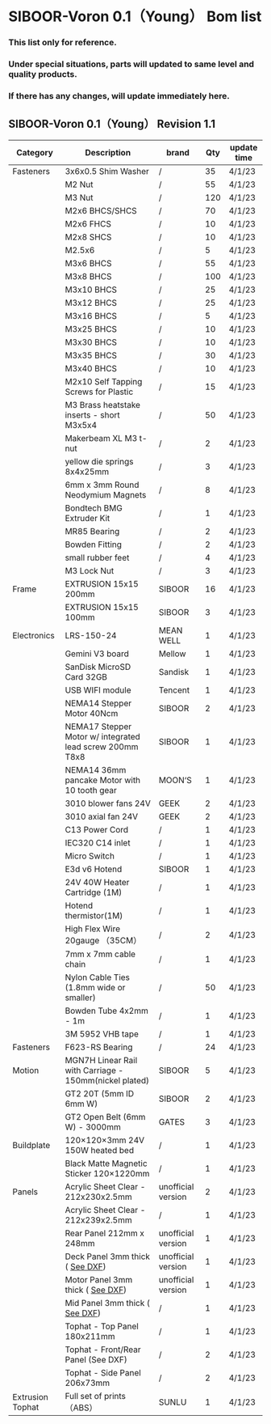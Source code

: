 # SIBOOR-Voron 0.1（Young） Bom list 
### This list only for reference.  
### Under special situations, parts will updated to same level and quality products.  
### If there has any changes, will update immediately here.
## SIBOOR-Voron 0.1（Young） Revision 1.1


| Category         | Description                                              | brand              | Qty | update time |
|------------------|----------------------------------------------------------|--------------------|-----|-------------|
| Fasteners        | 3x6x0.5 Shim Washer                                      | /                  | 35  | 4/1/23      |
|                  | M2 Nut                                                   | /                  | 55  | 4/1/23      |
|                  | M3 Nut                                                   | /                  | 120 | 4/1/23      |
|                  | M2x6 BHCS/SHCS                                           | /                  | 70  | 4/1/23      |
|                  | M2x6 FHCS                                                | /                  | 10  | 4/1/23      |
|                  | M2x8 SHCS                                                | /                  | 10  | 4/1/23      |
|                  | M2.5x6                                                   | /                  | 5   | 4/1/23      |
|                  | M3x6 BHCS                                                | /                  | 55  | 4/1/23      |
|                  | M3x8 BHCS                                                | /                  | 100 | 4/1/23      |
|                  | M3x10 BHCS                                               | /                  | 25  | 4/1/23      |
|                  | M3x12 BHCS                                               | /                  | 25  | 4/1/23      |
|                  | M3x16 BHCS                                               | /                  | 5   | 4/1/23      |
|                  | M3x25 BHCS                                               | /                  | 10  | 4/1/23      |
|                  | M3x30 BHCS                                               | /                  | 10  | 4/1/23      |
|                  | M3x35 BHCS                                               | /                  | 30  | 4/1/23      |
|                  | M3x40 BHCS                                               | /                  | 10  | 4/1/23      |
|                  | M2x10 Self Tapping Screws for Plastic                    | /                  | 15  | 4/1/23      |
|                  | M3 Brass heatstake inserts - short M3x5x4                | /                  | 50  | 4/1/23      |
|                  | Makerbeam XL M3 t-nut                                    | /                  | 2   | 4/1/23      |
|                  | yellow die springs 8x4x25mm                              | /                  | 3   | 4/1/23      |
|                  | 6mm x 3mm Round Neodymium Magnets                        | /                  | 8   | 4/1/23      |
|                  | Bondtech BMG Extruder Kit                                | /                  | 1   | 4/1/23      |
|                  | MR85 Bearing                                             | /                  | 2   | 4/1/23      |
|                  | Bowden Fitting                                           | /                  | 2   | 4/1/23      |
|                  | small rubber feet                                        | /                  | 4   | 4/1/23      |
|                  | M3 Lock Nut                                              | /                  | 3   | 4/1/23      |
| Frame            | EXTRUSION 15x15 200mm                                    | SIBOOR             | 16  | 4/1/23      |
|                  | EXTRUSION 15x15 100mm                                    | SIBOOR             | 3   | 4/1/23      |
| Electronics      | LRS-150-24                                               | MEAN WELL          | 1   | 4/1/23      |
|                  | Gemini V3 board                                          | Mellow             | 1   | 4/1/23      |
|                  | SanDisk MicroSD Card 32GB                                | Sandisk            | 1   | 4/1/23      |
|                  | USB WIFI module                                          | Tencent            | 1   | 4/1/23      |
|                  | NEMA14 Stepper Motor 40Ncm                               | SIBOOR             | 2   | 4/1/23      |
|                  | NEMA17 Stepper Motor w/ integrated lead screw 200mm T8x8 | SIBOOR             | 1   | 4/1/23      |
|                  | NEMA14 36mm pancake Motor with 10 tooth gear             | MOON‘S             | 1   | 4/1/23      |
|                  | 3010 blower fans 24V                                     | GEEK               | 2   | 4/1/23      |
|                  | 3010 axial fan 24V                                       | GEEK               | 2   | 4/1/23      |
|                  | C13 Power Cord                                           | /                  | 1   | 4/1/23      |
|                  | IEC320 C14 inlet                                         | /                  | 1   | 4/1/23      |
|                  | Micro Switch                                             | /                  | 1   | 4/1/23      |
|                  | E3d v6 Hotend                                            | SIBOOR             | 1   | 4/1/23      |
|                  | 24V 40W Heater Cartridge (1M)                            | /                  | 1   | 4/1/23      |
|                  | Hotend thermistor(1M)                                    | /                  | 1   | 4/1/23      |
|                  | High Flex Wire 20gauge  （35CM）                           | /                  | 2   | 4/1/23      |
|                  | 7mm x 7mm cable chain                                    | /                  | 1   | 4/1/23      |
|                  | Nylon Cable Ties (1.8mm wide or smaller)                 | /                  | 50  | 4/1/23      |
|                  | Bowden Tube 4x2mm - 1m                                   | /                  | 1   | 4/1/23      |
|                  | 3M 5952 VHB tape                                         | /                  | 1   | 4/1/23      |
| Fasteners        | F623-RS Bearing                                          | /                  | 24  | 4/1/23      |
| Motion           | MGN7H Linear Rail with Carriage - 150mm(nickel plated)   | SIBOOR             | 5   | 4/1/23      |
|                  | GT2 20T (5mm ID 6mm W)                                   | SIBOOR             | 2   | 4/1/23      |
|                  | GT2 Open Belt (6mm W) - 3000mm                           | GATES              | 3   | 4/1/23      |
| Buildplate       | 120×120×3mm 24V 150W heated bed                          | /                  | 1   | 4/1/23      |
|                  | Black Matte Magnetic Sticker 120×1220mm                  | /                  | 1   | 4/1/23      |
| Panels           | Acrylic Sheet Clear - 212x230x2.5mm                      | unofficial version | 2   | 4/1/23      |
|                  | Acrylic Sheet Clear - 212x239x2.5mm                      | /                  | 1   | 4/1/23      |
|                  | Rear Panel 212mm x 248mm                                 | unofficial version | 1   | 4/1/23      |
|                  | Deck Panel 3mm thick ( [See DXF](https://github.com/Lzhikai/SIBOOR-Voron-0.1/blob/main/SIBOOR%20V0.1%20(Youth%20Edition)%20cutting%20drawings.dwg))                           | unofficial version | 1   | 4/1/23      |
|                  | Motor Panel 3mm thick ( [See DXF](https://github.com/Lzhikai/SIBOOR-Voron-0.1/blob/main/SIBOOR%20V0.1%20(Youth%20Edition)%20cutting%20drawings.dwg))                          | unofficial version | 1   | 4/1/23      |
|                  | Mid Panel 3mm thick ( [See DXF](https://github.com/Lzhikai/SIBOOR-Voron-0.1/blob/main/SIBOOR%20V0.1%20(Youth%20Edition)%20cutting%20drawings.dwg))                            | /                  | 1   | 4/1/23      |
|                  | Tophat - Top Panel 180x211mm                             | /                  | 1   | 4/1/23      |
|                  | Tophat - Front/Rear Panel (See DXF)                      | /                  | 2   | 4/1/23      |
|                  | Tophat - Side Panel 206x73mm                             | /                  | 2   | 4/1/23      |
| Extrusion Tophat | Full set of prints（ABS）                                  | SUNLU              | 1   | 4/1/23      |
